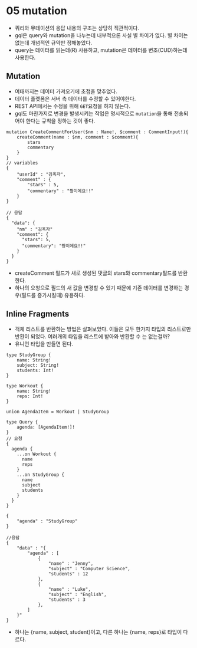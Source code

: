 # 05 mutation
- 쿼리와 뮤테이션의 응답 내용의 구조는 상당히 직관적이다. 
- gql은 query와 mutation을 나누는데 내부적으론 사실 별 차이가 없다. 별 차이는 없는데 개념적인 규약만 정해놓았다.
- query는 데이터를 읽는데(R) 사용하고, mutation은 데이터를 변조(CUD)하는데 사용한다.
## Mutation 
- 여태까지는 데이터 가져오기에 초점을 맞추었다.
- 데이터 플랫폼은 서버 측 데이터를 수정할 수 있어야한다.
- REST API에서는 수정을 위해 `GET`요청을 하지 않는다.
- gql도 마찬가지로 변경을 발생시키는 작업은 명시적으로 `mutation`을 통해 전송되어야 한다는 규칙을 정하는 것이 좋다.
```
mutation CreateCommentForUser($nm : Name!, $comment : CommentInput!){
    createComment(name : $nm, comment : $comment){
        stars
        commentary
    }
}
// variables
{
    "userId" : "김옥자",
    "comment" : {
        "stars" : 5,
        "commentary" : "짱이에요!!"
    }
}
```
```
// 응답
{
  "data": {
    "nm" : "김옥자"
    "comment": {
      "stars": 5,
      "commentary": "짱이에요!!"
    }
  }
}
```
- createComment 필드가 새로 생성된 댓글의 stars와 commentary필드를 반환한다.
- 하나의 요청으로 필드의 새 값을 변경할 수 있기 때문에 기존 데이터를 변경하는 경우(필드를 증가시킬때) 유용하다.
## Inline Fragments  
- 객체 리스트를 반환하는 방법은 살펴보았다. 이들은 모두 한가지 타입의 리스트로만 반환이 되었다. 여러개의 타입을 리스트에 받아와 반환할 수 는 없는걸까?
- 유니언  타입을 만들면 된다.
```
type StudyGroup {
    name: String!
    subject: String!
    students: Int!
}

type Workout {
    name: String!
    reps: Int!
}

union AgendaItem = Workout | StudyGroup

type Query {
    agenda: [AgendaItem!]!
}
// 요청
{
  agenda {
    ...on Workout {
      name
      reps
    }
    ...on StudyGroup {
      name
      subject
      students
    }
  }
}

{
    "agenda" : "StudyGroup"
}
```
```
//응답
{
    "data" : "{
        "agenda" : [
            {
                "name" : "Jenny",
                "subject" : "Computer Science",
                "students" : 12
            },
            {
                "name" : "Luke",
                "subject" : "English",
                "students" : 3
            },
        ]
    }"
}
```
- 하나는 {name, subject, student}이고, 다른 하나는 {name, reps}로 타입이 다르다.